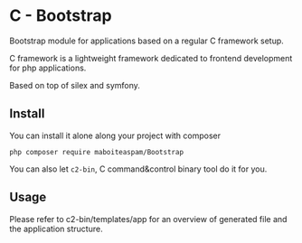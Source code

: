 # C - Bootstrap

Bootstrap module for applications based on a regular C framework setup.

C framework is a lightweight framework dedicated to frontend development for php applications.

Based on top of silex and symfony.

## Install

You can install it alone along your project with composer

```
php composer require maboiteaspam/Bootstrap
```

You can also let `c2-bin`, C command&control binary tool do it for you.

## Usage

Please refer to c2-bin/templates/app for an overview of generated file and the application structure.
    